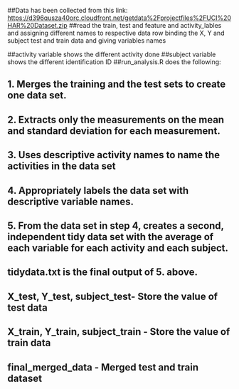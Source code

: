 ##Data has been collected from this link: https://d396qusza40orc.cloudfront.net/getdata%2Fprojectfiles%2FUCI%20HAR%20Dataset.zip
##read the train, test and feature and activity_lables and assigning different names to respective data row binding the X, Y and subject test and train data and giving variables names

##activity variable shows the different activity done
##subject variable shows the different identification ID
##run_analysis.R  does the following:

## 1. Merges the training and the test sets to create one data set.

## 2. Extracts only the measurements on the mean and standard deviation for each measurement. 

## 3. Uses descriptive activity names to name the activities in the data set

## 4. Appropriately labels the data set with descriptive variable names. 

## 5. From the data set in step 4, creates a second, independent tidy data set with the average of each variable for each activity and each subject.

## tidydata.txt is the final output of 5. above.

## X_test, Y_test, subject_test- Store the value of test data
## X_train, Y_train, subject_train - Store the value of train data
## final_merged_data - Merged test and train dataset
